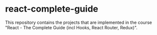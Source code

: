 # react-complete-guide
This repository contains the projects that are implemented in the course "React - The Complete Guide (incl Hooks, React Router, Redux)".
